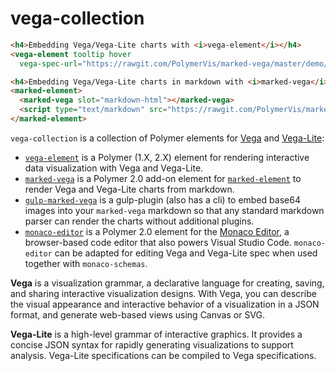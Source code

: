 vega-collection
==========

<!---
```
<custom-element-demo>
  <template is="dom-bind">
    <link rel="import" href="../vega-element/vega.html">
    <link rel="import" href="../vega-element/vega-tooltip.html">
    <link rel="import" href="../vega-element/vega-signal.html">
    <link rel="import" href="../vega-element/vega-element.html">
    <link rel="import" href="../marked-vega/marked-vega.html">
    <link href="http://polygit.org/components/marked-element/marked-element.html" rel="import">
    <next-code-block></next-code-block>
  </template>
</custom-element-demo>
```
-->

```html
<h4>Embedding Vega/Vega-Lite charts with <i>vega-element</i></h4>
<vega-element tooltip hover
  vega-spec-url="https://rawgit.com/PolymerVis/marked-vega/master/demo/barchart-vg.json"></vega-element>

<h4>Embedding Vega/Vega-Lite charts in markdown with <i>marked-vega</i> and <i>marked-element</i></h4>
<marked-element>
  <marked-vega slot="markdown-html"></marked-vega>
  <script type="text/markdown" src="https://rawgit.com/PolymerVis/marked-vega/master/demo/readme.md"></script>
</marked-element>
```

`vega-collection` is a collection of Polymer elements for [Vega](https://vega.github.io/vega/) and [Vega-Lite](https://vega.github.io/vega-lite/):
- [`vega-element`](https://www.webcomponents.org/element/PolymerVis/vega-element) is a Polymer (1.X, 2.X) element for rendering interactive data visualization with Vega and Vega-Lite.
- [`marked-vega`](https://www.webcomponents.org/element/PolymerVis/marked-vega) is a Polymer 2.0 add-on element for [`marked-element`](https://www.webcomponents.org/element/PolymerElements/marked-element) to render Vega and Vega-Lite charts from markdown.
- [`gulp-marked-vega`](https://github.com/e2fyi/gulp-marked-vega) is a gulp-plugin (also has a cli) to embed base64 images into your `marked-vega` markdown so that any standard markdown parser can render the charts without additional plugins.
- [`monaco-editor`](https://www.webcomponents.org/element/PolymerVis/monaco-editor) is a Polymer 2.0 element for the [Monaco Editor](https://github.com/Microsoft/monaco-editor), a browser-based code editor that also powers Visual Studio Code. `monaco-editor` can be adapted for editing Vega and Vega-Lite spec when used together with `monaco-schemas`.

**Vega** is a visualization grammar, a declarative language for creating, saving, and sharing interactive visualization designs. With Vega, you can describe the visual appearance and interactive behavior of a visualization in a JSON format, and generate web-based views using Canvas or SVG.

**Vega-Lite** is a high-level grammar of interactive graphics. It provides a concise JSON syntax for rapidly generating visualizations to support analysis. Vega-Lite specifications can be compiled to Vega specifications.
